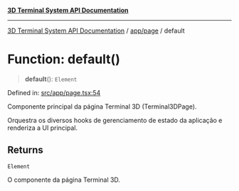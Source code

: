 [**3D Terminal System API Documentation**](../../../README.md)

***

[3D Terminal System API Documentation](../../../README.md) / [app/page](../README.md) / default

# Function: default()

> **default**(): `Element`

Defined in: [src/app/page.tsx:54](https://github.com/Dicommunitas/ThreeJS_Terminal_3D2/blob/329dd5ef132dd57d615e45fca2699e6c6fa5c711/src/app/page.tsx#L54)

Componente principal da página Terminal 3D (Terminal3DPage).

Orquestra os diversos hooks de gerenciamento de estado da aplicação e renderiza a UI principal.

## Returns

`Element`

O componente da página Terminal 3D.
